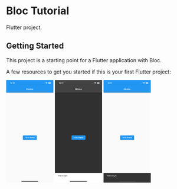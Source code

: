 # Bloc Tutorial

Flutter project.

## Getting Started

This project is a starting point for a Flutter application with Bloc.

A few resources to get you started if this is your first Flutter project:


<img src="https://github.com/mooosamir/bloc_tutorial/blob/main/photos_app/01.png" width="128"/>
<img src="https://github.com/mooosamir/bloc_tutorial/blob/main/photos_app/02.png" width="128"/>
<img src="https://github.com/mooosamir/bloc_tutorial/blob/main/photos_app/03.png" width="128"/>